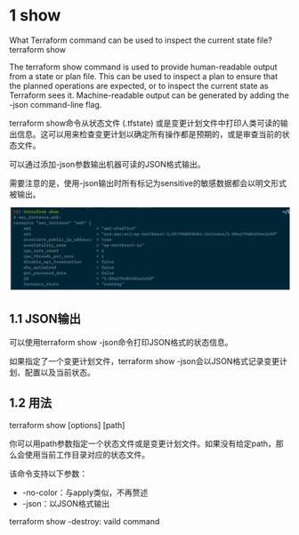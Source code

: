 


# 1 show

What Terraform command can be used to inspect the current state file? terraform show

The terraform show command is used to provide human-readable output from a state or plan file. This can be used to inspect a plan to ensure that the planned operations are expected, or to inspect the current state as Terraform sees it.
Machine-readable output can be generated by adding the -json command-line flag.

terraform show命令从状态文件 (.tfstate)  或是变更计划文件中打印人类可读的输出信息。这可以用来检查变更计划以确定所有操作都是预期的，或是审查当前的状态文件。

可以通过添加-json参数输出机器可读的JSON格式输出。

需要注意的是，使用-json输出时所有标记为sensitive的敏感数据都会以明文形式被输出。

![](image/Pasted%20image%2020231107113205.png)

## 1.1 JSON输出

可以使用terraform show -json命令打印JSON格式的状态信息。

如果指定了一个变更计划文件，terraform show -json会以JSON格式记录变更计划、配置以及当前状态。

## 1.2 用法

terraform show [options] [path]

你可以用path参数指定一个状态文件或是变更计划文件。如果没有给定path，那么会使用当前工作目录对应的状态文件。

该命令支持以下参数：

- -no-color：与apply类似，不再赘述
- -json：以JSON格式输出


 terraform show -destroy: vaild command 
